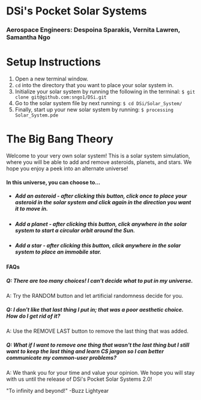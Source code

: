 # DSi's Pocket Solar Systems
### Aerospace Engineers: Despoina Sparakis, Vernita Lawren, Samantha Ngo

# Setup Instructions
1. Open a new terminal window.
2. `cd` into the directory that you want to place your solar system in.
3. Initialize your solar system by running the following in the terminal:
`$ git clone git@github.com:sngo1/DSi.git`
4. Go to the solar system file by next running:
`$ cd DSi/Solar_System/`
5. Finally, start up your new solar system by running:
`$ processing Solar_System.pde`

# The Big Bang Theory
Welcome to your very own solar system! This is a solar system simulation, where you will be able to add and remove asteroids, planets, and stars. We hope you enjoy a peek into an alternate universe!
#### In this universe, you can choose to...
- ##### Add an asteroid - after clicking this button, click once to place your asteroid in the solar system and click again in the direction you want it to move in.
- ##### Add a planet - after clicking this button, click anywhere in the solar system to start a circular orbit around the Sun. 
- ##### Add a star - after clicking this button, click anywhere in the solar system to place an immobile star.
#### FAQs
##### Q: There are too many choices! I can't decide what to put in my universe.
A: Try the RANDOM button and let artificial randomness decide for you.
##### Q: I don't like that last thing I put in; that was a poor aesthetic choice. How do I get rid of it?
A: Use the REMOVE LAST button to remove the last thing that was added.
##### Q: What if I want to remove one thing that wasn't the last thing but I still want to keep the last thing and learn CS jargon so I can better communicate my common-user problems?
A: We thank you for your time and value your opinion. We hope you will stay with us until the release of DSi's Pocket Solar Systems 2.0!

"To infinity and beyond!" -Buzz Lightyear

